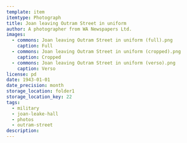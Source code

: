 ```yaml
---
template: item
itemtype: Photograph
title: Joan leaving Outram Street in uniform
author: A photographer from WA Newspapers Ltd.
images:
  - commons: Joan leaving Outram Street in uniform (full).png
    caption: Full
  - commons: Joan leaving Outram Street in uniform (cropped).png
    caption: Cropped
  - commons: Joan leaving Outram Street in uniform (verso).png
    caption: Verso
license: pd
date: 1943-01-01
date_precision: month
storage_location: folder1
storage_location_key: 22
tags:
  - military
  - joan-leake-hall
  - photos
  - outram-street
description: 
---
```

